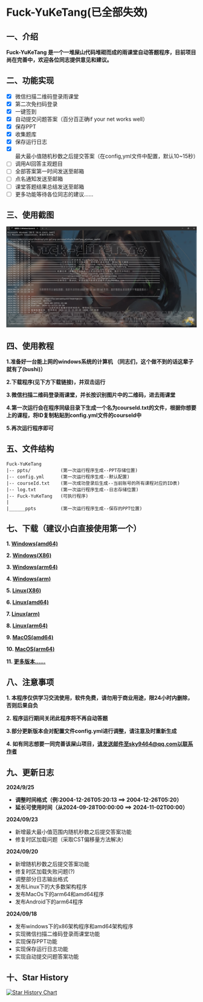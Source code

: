 # Fuck-YuKeTang(已全部失效)

## 一、介绍

**Fuck-YuKeTang 是一个一堆屎山代码堆砌而成的雨课堂自动答题程序，目前项目尚在完善中，欢迎各位同志提供意见和建议。**

## 二、功能实现

- [X] 微信扫描二维码登录雨课堂
- [X] 第二次免扫码登录
- [X] 一键签到
- [X] 自动提交问题答案（百分百正确if your net works well）
- [X] 保存PPT
- [X] 收集题库
- [X] 保存运行日志
- [X] 最大最小值随机秒数之后提交答案（在config,yml文件中配置，默认10~15秒）
- [ ] 调用AI回答主观题目
- [ ] 全部答案第一时间发送至邮箱
- [ ] 点名通知发送至邮箱
- [ ] 课堂答题结果总结发送至邮箱
- [ ] 更多功能等待各位同志的建议......

## 三、使用截图

![1726672468114](image/README/1726672468114.png)

## 四、使用教程

 **1.准备好一台能上网的windows系统的计算机 （同志们，这个做不到的话这辈子就有了(bushi)）**

 **2.下载程序(见下方下载链接)，并双击运行**

 **3.微信扫描二维码登录雨课堂，并长按识别图片中的二维码，进去雨课堂**

 **4.第一次运行会在程序同级目录下生成一个名为courseId.txt的文件，根据你想要上的课程，将ID复制粘贴到config.yml文件的courseId中**

 **5.再次运行程序即可**

## 五、文件结构

```
Fuck-YuKeTang
|-- ppts/           (第一次运行程序生成--PPT存储位置)
|-- config.yml      (第一次运行程序生成--默认配置)
|-- courseId.txt    (第一次成功登录后生成--当前账号的所有课程对应的ID表)
|-- log.txt         (第一次运行程序生成--日志存储位置)
|-- Fuck-YuKeTang   (可执行程序)
|
|______ppts         (第一次运行程序生成--保存的PPT位置)
```

## 七、下载（建议小白直接使用第一个）

**1. [Windows(amd64)](https://ghproxy.mioe.me/https://github.com/only9464/Fuck-YuKeTang/releases/download/v0.0.4.1/Fuck-YuKeTang_windows_amd64.exe)**

**2. [Windows(X86)](https://ghproxy.mioe.me/https://github.com/only9464/Fuck-YuKeTang/releases/download/v0.0.4.1/Fuck-YuKeTang_windows_386.exe)**

**3. [Windows(arm64)](https://ghproxy.mioe.me/https://github.com/only9464/Fuck-YuKeTang/releases/download/v0.0.4.1/Fuck-YuKeTang_windows_arm64.exe)**

**4. [Windows(arm)](https://ghproxy.mioe.me/https://github.com/only9464/Fuck-YuKeTang/releases/download/v0.0.4.1/Fuck-YuKeTang_windows_arm.exe)**

**5. [Linux(X86)](https://ghproxy.mioe.me/https://github.com/only9464/Fuck-YuKeTang/releases/download/v0.0.4.1/Fuck-YuKeTang_linux_386)**

**6. [Linux(amd64)](https://ghproxy.mioe.me/https://github.com/only9464/Fuck-YuKeTang/releases/download/v0.0.4.1/Fuck-YuKeTang_linux_amd64)**

**7. [Linux(arm)](https://ghproxy.mioe.me/https://github.com/only9464/Fuck-YuKeTang/releases/download/v0.0.4.1/Fuck-YuKeTang_linux_arm)**

**8. [Linux(arm64)](https://ghproxy.mioe.me/https://github.com/only9464/Fuck-YuKeTang/releases/download/v0.0.4.1/Fuck-YuKeTang_linux_arm64)**

**9. [MacOS(amd64)](https://ghproxy.mioe.me/https://github.com/only9464/Fuck-YuKeTang/releases/download/v0.0.4.1/Fuck-YuKeTang_darwin_amd64)**

**10. [MacOS(arm64)](https://ghproxy.mioe.me/https://github.com/only9464/Fuck-YuKeTang/releases/download/v0.0.4.1/Fuck-YuKeTang_darwin_arm64)**

**11. [更多版本......](https://github.com/only9464/Fuck-YuKeTang/releases)**

## 八、注意事项

**1. 本程序仅供学习交流使用，软件免费，请勿用于商业用途，限24小时内删除，否则后果自负**

**2. 程序运行期间关闭此程序将不再自动答题**

**3.部分更新版本会对配置文件config.yml进行调整，请注意及时重新生成**

**4. 如有同志想要一同完善该屎山项目，请发送邮件至sky9464@qq.com以[联系作者](mailto:sky9464@qq.com)**

## 九、更新日志

**2024/9/25**

- **调整时间格式（例:2004-12-26T05:20:13 ==> 2004-12-26T05:20）**
- **延长可使用时间（从2024-09-28T00:00:00 ==> 2024-11-02T00:00）**

**2024/09/23**

- 新增最大最小值范围内随机秒数之后提交答案功能
- 修复时区加载问题（采取CST偏移量方法解决）

**2024/09/20**

- 新增随机秒数之后提交答案功能
- 修复时区加载失败问题(?)
- 调整部分日志输出格式
- 发布Linux下的大多数架构程序
- 发布MacOs下的arm64和amd64程序
- 发布Android下的arm64程序

**2024/09/18**

- 发布windows下的x86架构程序和amd64架构程序
- 实现微信扫描二维码登录雨课堂功能
- 实现保存PPT功能
- 实现保存运行日志功能
- 实现自动提交问题答案功能

## 十、Star History

[![Star History Chart](https://api.star-history.com/svg?repos=only9464/Fuck-YuKeTang&type=Date)](https://star-history.com/#only9464/Fuck-YuKeTang&Date)